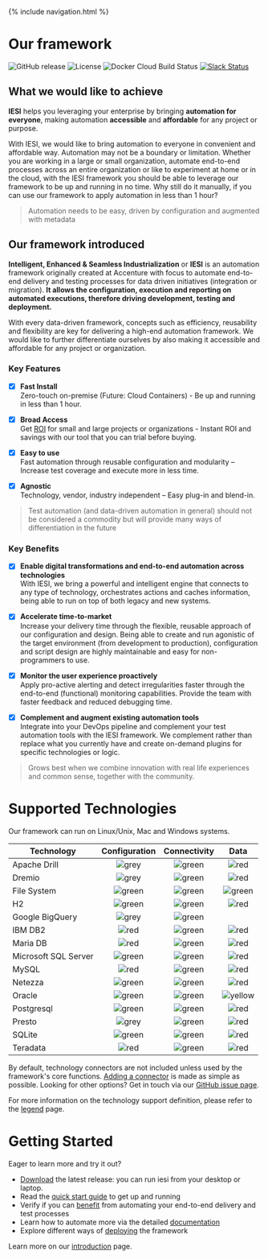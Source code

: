 {% include navigation.html %}

# Our framework

![GitHub release](https://img.shields.io/github/release-pre/metadew/iesi.svg)
![License](https://img.shields.io/badge/license-MIT-green.svg)
![Docker Cloud Build Status](https://img.shields.io/docker/cloud/build/metadew/iesi.svg)
[![Slack Status](https://img.shields.io/badge/slack-join_chat-white.svg?logo=slack&style=social)](https://join.slack.com/t/metadew/shared_invite/enQtNjMzOTk0MjI0Mzg1LTI4OThjYmVlMWRkYjg1OTkwZjAyYmQzMjU5OWVlZTJlMGIzMWVhZTE3N2RjZGVmOTk2MDRiNjk0Y2ViMjgyYTU)

## What we would like to achieve

**IESI** helps you leveraging your enterprise by bringing **automation for everyone**, making automation **accessible** and **affordable** for any project or purpose.

With IESI, we would like to bring automation to everyone in convenient and affordable way. Automation may not be a boundary or limitation. Whether you are working in a large or small organization, automate end-to-end processes across an entire organization or like to experiment at home or in the cloud, with the IESI framework you should be able to leverage our framework to be up and running in no time. Why still do it manually, if you can use our framework to apply automation in less than 1 hour?

> Automation needs to be easy, driven by configuration and augmented with metadata

## Our framework introduced
**Intelligent, Enhanced & Seamless Industrialization** or **IESI** is an automation framework originally created at Accenture with focus to automate end-to-end delivery and testing processes for data driven initiatives (integration or migration). **It allows the configuration, execution and reporting on automated executions, therefore driving development, testing and deployment.**

With every data-driven framework, concepts such as efficiency, reusability and flexibility are key for delivering a high-end automation framework.  We would like to further differentiate ourselves by also making it accessible and affordable for any project or organization. 

### Key Features
- [x] **Fast Install** <br>
      Zero-touch on-premise (Future: Cloud Containers) - Be up and running in less than 1 hour.

- [x] **Broad Access** <br>
      Get [ROI](/{{site.repository}}/pages/benefits/businesscase.html) for small and large projects or organizations - Instant ROI and savings with our tool that you can           trial before buying.
      
- [x] **Easy to use** <br>
      Fast automation through reusable configuration and modularity – Increase test coverage and execute more in less time.
      
- [x] **Agnostic** <br>
      Technology, vendor, industry independent – Easy plug-in and blend-in.

> Test automation (and data-driven automation in general) should not be considered a commodity but will provide many ways of differentiation in the future

### Key Benefits
- [x] **Enable digital transformations and end-to-end automation across technologies** <br>
      With IESI, we bring a powerful and intelligent engine that connects to any type of technology, orchestrates actions and caches information, being able to run on top of       both legacy and new systems.
      
- [x] **Accelerate time-to-market** <br>
      Increase your delivery time through the flexible, reusable approach of our configuration and design. Being able to create and run agonistic of the target environment         (from development to production), configuration and script design are highly maintainable and easy for non-programmers to use.

- [x] **Monitor the user experience proactively**<br>
      Apply pro-active alerting and detect irregularities faster through the end-to-end (functional) monitoring capabilities. Provide the team with faster feedback and             reduced debugging time.
      
- [x] **Complement and augment existing automation tools**<br>
      Integrate into your DevOps pipeline and complement your test automation tools with the IESI framework. We complement rather than replace what you currently have and           create on-demand plugins for specific technologies or logic. 

> Grows best when we combine innovation with real life experiences and common sense, together with the community.


# Supported Technologies

Our framework can run on Linux/Unix, Mac and Windows systems.

|Technology|Configuration|Connectivity|Data|
|----------|    :---:    |   :---:    |   :---:    |
|Apache Drill|![grey](https://github.com/metadew/iesi/blob/73603f56fef0a3f0d73bc19c6f35d31fb565b171/docs/images/icons/grey-dot.png)|![green](https://github.com/metadew/iesi/blob/73603f56fef0a3f0d73bc19c6f35d31fb565b171/docs/images/icons/green-dot.png)|![red](https://github.com/metadew/iesi/blob/73603f56fef0a3f0d73bc19c6f35d31fb565b171/docs/images/icons/red-dot.png)|
|Dremio|![grey](https://github.com/metadew/iesi/blob/73603f56fef0a3f0d73bc19c6f35d31fb565b171/docs/images/icons/grey-dot.png)|![green](https://github.com/metadew/iesi/blob/73603f56fef0a3f0d73bc19c6f35d31fb565b171/docs/images/icons/green-dot.png)|![red](https://github.com/metadew/iesi/blob/73603f56fef0a3f0d73bc19c6f35d31fb565b171/docs/images/icons/red-dot.png)|
|File System|![green](https://github.com/metadew/iesi/blob/73603f56fef0a3f0d73bc19c6f35d31fb565b171/docs/images/icons/green-dot.png)|![green](https://github.com/metadew/iesi/blob/73603f56fef0a3f0d73bc19c6f35d31fb565b171/docs/images/icons/green-dot.png)|![green](https://github.com/metadew/iesi/blob/73603f56fef0a3f0d73bc19c6f35d31fb565b171/docs/images/icons/green-dot.png)|
|H2|![green](https://github.com/metadew/iesi/blob/73603f56fef0a3f0d73bc19c6f35d31fb565b171/docs/images/icons/green-dot.png)|![green](https://github.com/metadew/iesi/blob/73603f56fef0a3f0d73bc19c6f35d31fb565b171/docs/images/icons/green-dot.png)|![red](https://github.com/metadew/iesi/blob/73603f56fef0a3f0d73bc19c6f35d31fb565b171/docs/images/icons/red-dot.png)|
|Google BigQuery|![grey](https://github.com/metadew/iesi/blob/73603f56fef0a3f0d73bc19c6f35d31fb565b171/docs/images/icons/grey-dot.png)|![green](https://github.com/metadew/iesi/blob/73603f56fef0a3f0d73bc19c6f35d31fb565b171/docs/images/icons/green-dot.png)|
|IBM DB2|![red](https://github.com/metadew/iesi/blob/73603f56fef0a3f0d73bc19c6f35d31fb565b171/docs/images/icons/red-dot.png)|![green](https://github.com/metadew/iesi/blob/73603f56fef0a3f0d73bc19c6f35d31fb565b171/docs/images/icons/green-dot.png)|![red](https://github.com/metadew/iesi/blob/73603f56fef0a3f0d73bc19c6f35d31fb565b171/docs/images/icons/red-dot.png)|
|Maria DB|![red](https://github.com/metadew/iesi/blob/73603f56fef0a3f0d73bc19c6f35d31fb565b171/docs/images/icons/red-dot.png)|![green](https://github.com/metadew/iesi/blob/73603f56fef0a3f0d73bc19c6f35d31fb565b171/docs/images/icons/green-dot.png)|![red](https://github.com/metadew/iesi/blob/73603f56fef0a3f0d73bc19c6f35d31fb565b171/docs/images/icons/red-dot.png)|
|Microsoft SQL Server|![green](https://github.com/metadew/iesi/blob/73603f56fef0a3f0d73bc19c6f35d31fb565b171/docs/images/icons/green-dot.png)|![green](https://github.com/metadew/iesi/blob/73603f56fef0a3f0d73bc19c6f35d31fb565b171/docs/images/icons/green-dot.png)|![red](https://github.com/metadew/iesi/blob/73603f56fef0a3f0d73bc19c6f35d31fb565b171/docs/images/icons/red-dot.png)|
|MySQL|![red](https://github.com/metadew/iesi/blob/73603f56fef0a3f0d73bc19c6f35d31fb565b171/docs/images/icons/red-dot.png)|![green](https://github.com/metadew/iesi/blob/73603f56fef0a3f0d73bc19c6f35d31fb565b171/docs/images/icons/green-dot.png)|![red](https://github.com/metadew/iesi/blob/73603f56fef0a3f0d73bc19c6f35d31fb565b171/docs/images/icons/red-dot.png)|
|Netezza|![green](https://github.com/metadew/iesi/blob/73603f56fef0a3f0d73bc19c6f35d31fb565b171/docs/images/icons/green-dot.png)|![green](https://github.com/metadew/iesi/blob/73603f56fef0a3f0d73bc19c6f35d31fb565b171/docs/images/icons/green-dot.png)|![red](https://github.com/metadew/iesi/blob/73603f56fef0a3f0d73bc19c6f35d31fb565b171/docs/images/icons/red-dot.png)|
|Oracle|![green](https://github.com/metadew/iesi/blob/73603f56fef0a3f0d73bc19c6f35d31fb565b171/docs/images/icons/green-dot.png)|![green](https://github.com/metadew/iesi/blob/73603f56fef0a3f0d73bc19c6f35d31fb565b171/docs/images/icons/green-dot.png)|![yellow](https://github.com/metadew/iesi/blob/73603f56fef0a3f0d73bc19c6f35d31fb565b171/docs/images/icons/yellow-dot.png)|
|Postgresql|![green](https://github.com/metadew/iesi/blob/73603f56fef0a3f0d73bc19c6f35d31fb565b171/docs/images/icons/green-dot.png)|![green](https://github.com/metadew/iesi/blob/73603f56fef0a3f0d73bc19c6f35d31fb565b171/docs/images/icons/green-dot.png)|![red](https://github.com/metadew/iesi/blob/73603f56fef0a3f0d73bc19c6f35d31fb565b171/docs/images/icons/red-dot.png)|
|Presto|![grey](https://github.com/metadew/iesi/blob/73603f56fef0a3f0d73bc19c6f35d31fb565b171/docs/images/icons/grey-dot.png)|![green](https://github.com/metadew/iesi/blob/73603f56fef0a3f0d73bc19c6f35d31fb565b171/docs/images/icons/green-dot.png)|![red](https://github.com/metadew/iesi/blob/73603f56fef0a3f0d73bc19c6f35d31fb565b171/docs/images/icons/red-dot.png)|
|SQLite|![green](https://github.com/metadew/iesi/blob/73603f56fef0a3f0d73bc19c6f35d31fb565b171/docs/images/icons/green-dot.png)|![green](https://github.com/metadew/iesi/blob/73603f56fef0a3f0d73bc19c6f35d31fb565b171/docs/images/icons/green-dot.png)|![red](https://github.com/metadew/iesi/blob/73603f56fef0a3f0d73bc19c6f35d31fb565b171/docs/images/icons/red-dot.png)|
|Teradata|![red](https://github.com/metadew/iesi/blob/73603f56fef0a3f0d73bc19c6f35d31fb565b171/docs/images/icons/red-dot.png)|![green](https://github.com/metadew/iesi/blob/73603f56fef0a3f0d73bc19c6f35d31fb565b171/docs/images/icons/green-dot.png)|![red](https://github.com/metadew/iesi/blob/73603f56fef0a3f0d73bc19c6f35d31fb565b171/docs/images/icons/red-dot.png)|

By default, technology connectors are not included unless used by the framework's core functions.
[Adding a connector](/{{site.repository}}/pages/deploy/connectors.html) is made as simple as possible.
Looking for other options? Get in touch via our [GitHub issue page](https://github.com/metadew/iesi/issues).

For more information on the technology support definition, please refer to the [legend](/{{site.repository}}/pages/understand/legend.html) page.

# Getting Started
Eager to learn more and try it out?

* [Download](/{{site.repository}}/pages/download.html) the latest release: you can run iesi from your desktop or laptop.
* Read the [quick start guide](/{{site.repository}}/pages/quickstart.html) to get up and running
* Verify if you can [benefit](/{{site.repository}}/pages/benefits/businesscase.html) from automating your end-to-end delivery and test processes
* Learn how to automate more via the detailed [documentation](/{{site.repository}}/pages/documentation.html)
* Explore different ways of [deploying](/{{site.repository}}/pages/deploy/deploy.html) the framework

Learn more on our [introduction](/{{site.repository}}/pages/introduction.html) page.
